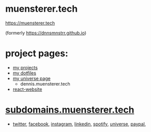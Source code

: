 # muensterer.tech

https://muensterer.tech

(formerly https://dnnsmnstrr.github.io)

# project pages:

- [my projects](https://dnnsmnstrr.github.io/projects)
- [my dotfiles](https://dnnsmnstrr.github.io/dotfiles)
- [my universe page](http://dennis.muensterer.tech)
  - dennis.muensterer.tech
- [react-website](https://dnnsmnstrr.github.io/website)

# [subdomains.muensterer.tech](http://subdomains.muensterer.tech)
- [twitter](http://twitter.muensterer.tech), [facebook](http://facebook.muensterer.tech), [instagram](http://insta.muensterer.tech), [linkedin](http://in.muensterer.tech), [spotify](http://spotify.muensterer.tech), [universe](http://universe.muensterer.tech), [paypal](http://paypal.muensterer.tech), 
